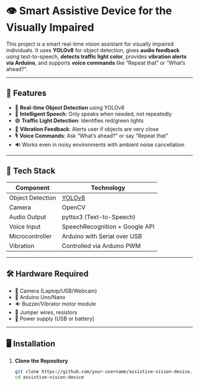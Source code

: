 # 👁️ Smart Assistive Device for the Visually Impaired

This project is a smart real-time vision assistant for visually impaired individuals. It uses **YOLOv8** for object detection, gives **audio feedback** using text-to-speech, **detects traffic light color**, provides **vibration alerts via Arduino**, and supports **voice commands** like “Repeat that” or “What’s ahead?”.

---

## 🚀 Features

- 🎯 **Real-time Object Detection** using YOLOv8
- 🧠 **Intelligent Speech**: Only speaks when needed, not repeatedly
- 🟢 **Traffic Light Detection**: Identifies red/green lights
- 🤖 **Vibration Feedback**: Alerts user if objects are very close
- 🎙️ **Voice Commands**: Ask “What’s ahead?” or say “Repeat that”
- 🔊 Works even in noisy environments with ambient noise cancellation

---

## 🧰 Tech Stack

| Component         | Technology                     |
|------------------|--------------------------------|
| Object Detection | [YOLOv8](https://github.com/ultralytics/ultralytics) |
| Camera           | OpenCV                         |
| Audio Output     | pyttsx3 (Text-to-Speech)       |
| Voice Input      | SpeechRecognition + Google API |
| Microcontroller  | Arduino with Serial over USB   |
| Vibration        | Controlled via Arduino PWM     |

---

## 🛠️ Hardware Required

- 🔲 Camera (Laptop/USB/Webcam)
- 🔌 Arduino Uno/Nano
- 🔉 Buzzer/Vibrator motor module
- 🔧 Jumper wires, resistors
- 🔋 Power supply (USB or battery)

---

## 🖥️ Installation

1. **Clone the Repository**

   ```bash
   git clone https://github.com/your-username/assistive-vision-device.git
   cd assistive-vision-device
